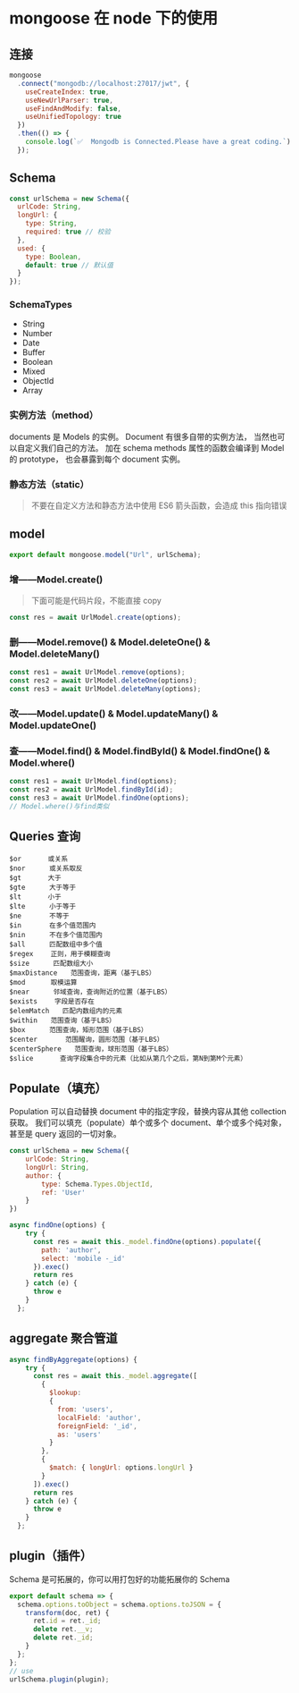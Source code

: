 # mongoose 在 node 下的使用

## 连接

```js
mongoose
  .connect("mongodb://localhost:27017/jwt", {
    useCreateIndex: true,
    useNewUrlParser: true,
    useFindAndModify: false,
    useUnifiedTopology: true
  })
  .then(() => {
    console.log(`✅  Mongodb is Connected.Please have a great coding.`);
  });
```

## Schema

```js
const urlSchema = new Schema({
  urlCode: String,
  longUrl: {
    type: String,
    required: true // 校验
  },
  used: {
    type: Boolean,
    default: true // 默认值
  }
});
```

### SchemaTypes

- String
- Number
- Date
- Buffer
- Boolean
- Mixed
- ObjectId
- Array

### 实例方法（method）

documents 是 Models 的实例。 Document 有很多自带的实例方法， 当然也可以自定义我们自己的方法。
加在 schema methods 属性的函数会编译到 Model 的 prototype， 也会暴露到每个 document 实例。

### 静态方法（static）

> 不要在自定义方法和静态方法中使用 ES6 箭头函数，会造成 this 指向错误

## model

```js
export default mongoose.model("Url", urlSchema);
```

### 增——Model.create()

> 下面可能是代码片段，不能直接 copy

```js
const res = await UrlModel.create(options);
```

### 删——Model.remove() & Model.deleteOne() & Model.deleteMany()

```js
const res1 = await UrlModel.remove(options);
const res2 = await UrlModel.deleteOne(options);
const res3 = await UrlModel.deleteMany(options);
```

### 改——Model.update() & Model.updateMany() & Model.updateOne()

### 查——Model.find() & Model.findById() & Model.findOne() & Model.where()

```js
const res1 = await UrlModel.find(options);
const res2 = await UrlModel.findById(id);
const res3 = await UrlModel.findOne(options);
// Model.where()与find类似
```

## Queries 查询

```
$or　　　　或关系
$nor　　　 或关系取反
$gt　　　　大于
$gte　　　 大于等于
$lt　　　　小于
$lte　　　 小于等于
$ne       不等于
$in       在多个值范围内
$nin      不在多个值范围内
$all      匹配数组中多个值
$regex　　 正则，用于模糊查询
$size　　　 匹配数组大小
$maxDistance　　范围查询，距离（基于LBS）
$mod　　   取模运算
$near　　　 邻域查询，查询附近的位置（基于LBS）
$exists　　 字段是否存在
$elemMatch　　匹配内数组内的元素
$within　　范围查询（基于LBS）
$box　　　 范围查询，矩形范围（基于LBS）
$center       范围醒询，圆形范围（基于LBS）
$centerSphere　　范围查询，球形范围（基于LBS）
$slice　　　　查询字段集合中的元素（比如从第几个之后，第N到第M个元素）
```

## Populate（填充）

Population 可以自动替换 document 中的指定字段，替换内容从其他 collection 获取。 我们可以填充（populate）单个或多个 document、单个或多个纯对象，甚至是 query 返回的一切对象。

```js
const urlSchema = new Schema({
    urlCode: String,
    longUrl: String,
    author: {
        type: Schema.Types.ObjectId,
        ref: 'User'
    }
})

async findOne(options) {
    try {
      const res = await this._model.findOne(options).populate({
        path: 'author',
        select: 'mobile -_id'
      }).exec()
      return res
    } catch (e) {
      throw e
    }
  };
```

## aggregate 聚合管道

```js
async findByAggregate(options) {
    try {
      const res = await this._model.aggregate([
        {
          $lookup:
          {
            from: 'users',
            localField: 'author',
            foreignField: '_id',
            as: 'users'
          }
        },
        {
          $match: { longUrl: options.longUrl }
        }
      ]).exec()
      return res
    } catch (e) {
      throw e
    }
  };
```

## plugin（插件）

Schema 是可拓展的，你可以用打包好的功能拓展你的 Schema

```js
export default schema => {
  schema.options.toObject = schema.options.toJSON = {
    transform(doc, ret) {
      ret.id = ret._id;
      delete ret.__v;
      delete ret._id;
    }
  };
};
// use
urlSchema.plugin(plugin);
```
